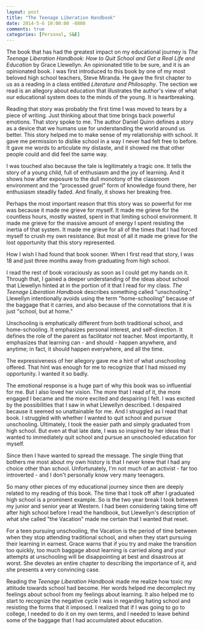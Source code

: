 ```yaml
---
layout: post
title: "The Teenage Liberation Handbook"
date: 2014-5-6 19:00:00 -0800
comments: true
categories: [Personal, S&E]
---
```


The book that has had the greatest impact on my educational journey is
_The Teenage Liberation Handbook: How to Quit School and Get a Real
Life and Education_ by Grace Llewellyn. An opinionated title to be
sure, and it is an opinionated book. I was first introduced to this
book by one of my most beloved high school teachers, Steve Miranda. He
gave the first chapter to us as a reading in a class entitled
_Literature and Philosophy_. The section we read is an allegory about
education that illustrates the author's view of what our educational
system does to the minds of the young. It is heartbreaking.

<!--more-->

Reading that story was probably the first time I was moved to tears by
a piece of writing. Just thinking about that time brings back powerful
emotions. That story spoke to me. The author Daniel Quinn defines a
story as a device that we humans use for understanding the world
around us better. This story helped me to make sense of my
relationship with school. It gave me permission to dislike school in a
way I never had felt free to before. It gave me words to articulate my
distaste, and it showed me that other people could and did feel the
same way.

I was touched also because the tale is legitimately a tragic one. It
tells the story of a young child, full of enthusiasm and the joy of
learning. And it shows how after exposure to the dull monotony of the
classroom environment and the "processed gruel" form of knowledge
found there, her enthusiasm steadily faded. And finally, it shows her
breaking free.

Perhaps the most important reason that this story was so powerful for
me was because it made me grieve for myself. It made me grieve for the
countless hours, mostly wasted, spent in that limiting school
environment.  It made me grieve for the massive amount of energy I
spent resisting the inertia of that system.  It made me grieve for all
of the times that I had forced myself to crush my own resistance. But
most of all it made me grieve for the lost opportunity that this story
represented.

How I wish I had found that book sooner. When I first read that story,
I was 18 and just three months away from graduating from high school.

I read the rest of book voraciously as soon as I could get my hands on
it. Through that, I gained a deeper understanding of the ideas about
school that Llewellyn hinted at in the portion of it that I read for
my class. _The Teenage Liberation Handbook_ describes something called
"unschooling." Llewellyn intentionally avoids using the term
"home-schooling" because of the baggage that it carries, and also
because of the connotations that it is just "school, but at home."

Unschooling is emphatically different from both traditional school,
and home-schooling. It emphasizes personal interest, and
self-direction. It defines the role of the parent as facilitator not
teacher. Most importantly, it emphasizes that learning can - and
should - happen anywhere, and anytime; in fact, it should happen
everywhere, and all the time.

The expressiveness of her allegory gave me a hint of what unschooling
offered.  That hint was enough for me to recognize that I had missed
my opportunity. I wanted it so badly.

The emotional response is a huge part of why this book was so
influential for me. But I also loved her vision. The more that I read
of it, the more engaged I became and the more excited and despairing I
felt. I was excited by the possibilities that I saw in what Llewellyn
described. I despaired because it seemed so unattainable for me. And I
struggled as I read that book. I struggled with whether I wanted to
quit school and pursue unschooling. Ultimately, I took the easier path
and simply graduated from high school. But even at that late date, I
was so inspired by her ideas that I wanted to immediately quit school
and pursue an unschooled education for myself.

Since then I have wanted to spread the message. The single thing that
bothers me most about my own history is that I never knew that I had
any choice other than school. Unfortunately, I'm not much of an
activist - far too introverted - and I don't personally know very many
teenagers.

So many other pieces of my educational journey since then are deeply
related to my reading of this book. The time that I took off after I
graduated high school is a prominent example. So is the two year break
I took between my junior and senior year at Western. I had been
considering taking time off after high school before I read the
handbook, but Llewellyn's description of what she called "the
Vacation" made me certain that I wanted that reset.

For a teen pursuing unschooling, the Vacation is the period of time
between when they stop attending traditional school, and when they
start pursuing their learning in earnest. Grace warns that if you try
and make the transition too quickly, too much baggage about learning
is carried along and your attempts at unschooling will be
disappointing at best and disastrous at worst. She devotes an entire
chapter to describing the importance of it, and she presents a very
convincing case.

Reading the _Teenage Liberation Handbook_ made me realize how toxic my
attitude towards school had become. Her words helped me decomplect my
feelings about school from my feelings about learning. It also helped
me to start to recognize the negative cycle I was in regarding hating
school and resisting the forms that it imposed. I realized that if I
was going to go to college, I needed to do it on my own terms, and I
needed to leave behind some of the baggage that I had accumulated
about education.
